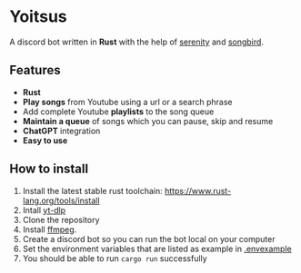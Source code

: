 # Yoitsus

A discord bot written in **Rust** with the help of [serenity](https://github.com/serenity-rs/serenity) and [songbird](https://github.com/serenity-rs/songbird).

## Features

- **Rust**
- **Play songs** from Youtube using a url or a search phrase
- Add complete Youtube **playlists** to the song queue
- **Maintain a queue** of songs which you can pause, skip and resume
- **ChatGPT** integration
- **Easy to use**

## How to install

1. Install the latest stable rust toolchain: https://www.rust-lang.org/tools/install
2. Intall [yt-dlp](https://github.com/yt-dlp/yt-dlp#installation)
3. Clone the repository
4. Install [ffmpeg](https://ffmpeg.org/).
5. Create a discord bot so you can run the bot local on your computer
6. Set the environment variables that are listed as example in [.envexample](./.envexample)
7. You should be able to run `cargo run` successfully
